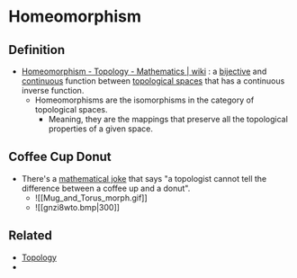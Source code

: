 # Homeomorphism

## Definition
- [Homeomorphism - Topology - Mathematics | wiki](https://en.wikipedia.org/wiki/Homeomorphism) : a [bijective](https://en.wikipedia.org/wiki/Bijection) and [continuous](https://en.wikipedia.org/wiki/Continuous_function) function between [topological spaces](https://en.wikipedia.org/wiki/Topological_space) that has a continuous inverse function.
	- Homeomorphisms are the isomorphisms in the category of topological spaces.
		- Meaning, they are the mappings that preserve all the topological properties of a given space.

## Coffee Cup Donut
- There's a [mathematical joke](https://en.wikipedia.org/wiki/Mathematical_joke) that says "a topologist cannot tell the difference between a coffee up and a donut".
	- ![[Mug_and_Torus_morph.gif]]
	- ![[gnzi8wto.bmp|300]]

## Related
- [Topology](https://en.wikipedia.org/wiki/Topology)
- 